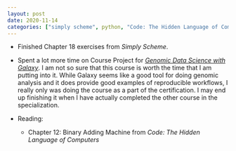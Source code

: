 ```yaml
---
layout: post
date: 2020-11-14
categories: ["simply scheme", python, "Code: The Hidden Language of Computers"]
---
```


- Finished Chapter 18 exercises from *Simply Scheme*.

- Spent a lot more time on Course Project for [*Genomic Data Science
  with
  Galaxy*](https://www.coursera.org/learn/galaxy-project/home/welcome).
  I am not so sure that this course is worth the time that I am putting
  into it. While Galaxy seems like a good tool for doing genomic
  analysis and it does provide good examples of reproducible workflows,
  I really only was doing the course as a part of the certification. I
  may end up finishing it when I have actually completed the other
  course in the specialization.

- Reading:
  
  - Chapter 12: Binary Adding Machine from *Code: The Hidden Language of Computers*